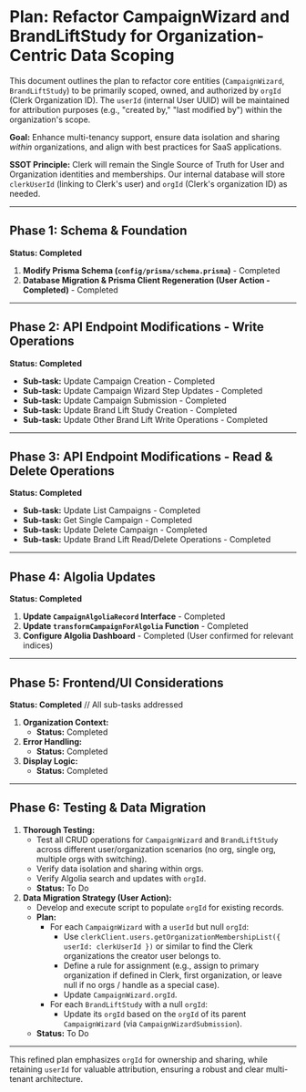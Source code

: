 # Plan: Refactor CampaignWizard and BrandLiftStudy for Organization-Centric Data Scoping

This document outlines the plan to refactor core entities (`CampaignWizard`, `BrandLiftStudy`) to be primarily scoped, owned, and authorized by `orgId` (Clerk Organization ID). The `userId` (internal User UUID) will be maintained for attribution purposes (e.g., "created by," "last modified by") within the organization's scope.

**Goal:** Enhance multi-tenancy support, ensure data isolation and sharing _within_ organizations, and align with best practices for SaaS applications.

**SSOT Principle:** Clerk will remain the Single Source of Truth for User and Organization identities and memberships. Our internal database will store `clerkUserId` (linking to Clerk's user) and `orgId` (Clerk's organization ID) as needed.

---

## Phase 1: Schema & Foundation

**Status: Completed**

1.  **Modify Prisma Schema (`config/prisma/schema.prisma`)** - Completed
2.  **Database Migration & Prisma Client Regeneration (User Action - Completed)** - Completed

---

## Phase 2: API Endpoint Modifications - Write Operations

**Status: Completed**

- **Sub-task:** Update Campaign Creation - Completed
- **Sub-task:** Update Campaign Wizard Step Updates - Completed
- **Sub-task:** Update Campaign Submission - Completed
- **Sub-task:** Update Brand Lift Study Creation - Completed
- **Sub-task:** Update Other Brand Lift Write Operations - Completed

---

## Phase 3: API Endpoint Modifications - Read & Delete Operations

**Status: Completed**

- **Sub-task:** Update List Campaigns - Completed
- **Sub-task:** Get Single Campaign - Completed
- **Sub-task:** Update Delete Campaign - Completed
- **Sub-task:** Update Brand Lift Read/Delete Operations - Completed

---

## Phase 4: Algolia Updates

**Status: Completed**

1.  **Update `CampaignAlgoliaRecord` Interface** - Completed
2.  **Update `transformCampaignForAlgolia` Function** - Completed
3.  **Configure Algolia Dashboard** - Completed (User confirmed for relevant indices)

---

## Phase 5: Frontend/UI Considerations

**Status: Completed** // All sub-tasks addressed

1.  **Organization Context:**
    - **Status:** Completed
2.  **Error Handling:**
    - **Status:** Completed
3.  **Display Logic:**
    - **Status:** Completed

---

## Phase 6: Testing & Data Migration

1.  **Thorough Testing:**
    - Test all CRUD operations for `CampaignWizard` and `BrandLiftStudy` across different user/organization scenarios (no org, single org, multiple orgs with switching).
    - Verify data isolation and sharing within orgs.
    - Verify Algolia search and updates with `orgId`.
    - **Status:** To Do
2.  **Data Migration Strategy (User Action):**
    - Develop and execute script to populate `orgId` for existing records.
    - **Plan:**
      - For each `CampaignWizard` with a `userId` but null `orgId`:
        - Use `clerkClient.users.getOrganizationMembershipList({ userId: clerkUserId })` or similar to find the Clerk organizations the creator user belongs to.
        - Define a rule for assignment (e.g., assign to primary organization if defined in Clerk, first organization, or leave null if no orgs / handle as a special case).
        - Update `CampaignWizard.orgId`.
      - For each `BrandLiftStudy` with a null `orgId`:
        - Update its `orgId` based on the `orgId` of its parent `CampaignWizard` (via `CampaignWizardSubmission`).
    - **Status:** To Do

---

This refined plan emphasizes `orgId` for ownership and sharing, while retaining `userId` for valuable attribution, ensuring a robust and clear multi-tenant architecture.
